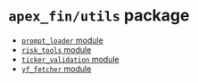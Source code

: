 # `apex_fin/utils` package

- [ `prompt_loader` module ](prompt_loader.md)
- [ `risk_tools` module ](risk_tools.md)
- [ `ticker_validation` module ](ticker_validation.md)
- [ `yf_fetcher` module ](yf_fetcher.md)
